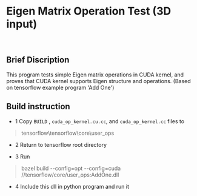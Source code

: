 # Eigen Matrix Operation Test (3D input)
<br>

## Brief Discription
This program tests simple Eigen matrix operations in CUDA kernel, and proves that CUDA kernel supports Eigen structure and operations. (Based on tensorflow example program 'Add One') 
<br>

## Build instruction
* 1 Copy <code>BUILD</code> , <code>cuda_op_kernel.cu.cc</code>, and <code>cuda_op_kernel.cc</code> files to
> tensorflow\tensorflow\core\user_ops

* 2 Return to tensorflow root directory

* 3 Run 
> bazel build --config=opt --config=cuda //tensorflow/core/user_ops:AddOne.dll

* 4 Include this dll in python program and run it
